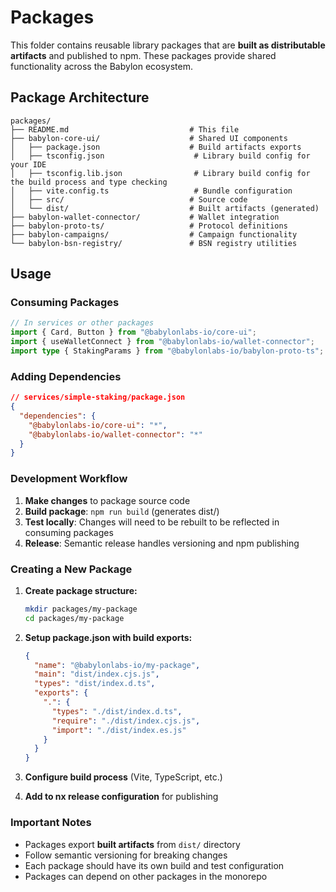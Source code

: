 # Packages

This folder contains reusable library packages that are **built as distributable artifacts** and published to npm. These packages provide shared functionality across the Babylon ecosystem.

## Package Architecture

```
packages/
├── README.md                           # This file
├── babylon-core-ui/                    # Shared UI components
│   ├── package.json                    # Build artifacts exports
│   ├── tsconfig.json                    # Library build config for your IDE
│   ├── tsconfig.lib.json                # Library build config for the build process and type checking
│   ├── vite.config.ts                   # Bundle configuration
│   ├── src/                            # Source code
│   └── dist/                           # Built artifacts (generated)
├── babylon-wallet-connector/           # Wallet integration
├── babylon-proto-ts/                   # Protocol definitions
├── babylon-campaigns/                  # Campaign functionality
└── babylon-bsn-registry/               # BSN registry utilities
```

## Usage

### Consuming Packages

```typescript
// In services or other packages
import { Card, Button } from "@babylonlabs-io/core-ui";
import { useWalletConnect } from "@babylonlabs-io/wallet-connector";
import type { StakingParams } from "@babylonlabs-io/babylon-proto-ts";
```

### Adding Dependencies

```json
// services/simple-staking/package.json
{
  "dependencies": {
    "@babylonlabs-io/core-ui": "*",
    "@babylonlabs-io/wallet-connector": "*"
  }
}
```

### Development Workflow

1. **Make changes** to package source code
2. **Build package**: `npm run build` (generates dist/)
3. **Test locally**: Changes will need to be rebuilt to be reflected in consuming packages
4. **Release**: Semantic release handles versioning and npm publishing

### Creating a New Package

1. **Create package structure:**
   ```bash
   mkdir packages/my-package
   cd packages/my-package
   ```

2. **Setup package.json with build exports:**
   ```json
   {
     "name": "@babylonlabs-io/my-package",
     "main": "dist/index.cjs.js",
     "types": "dist/index.d.ts",
     "exports": {
       ".": {
         "types": "./dist/index.d.ts",
         "require": "./dist/index.cjs.js",
         "import": "./dist/index.es.js"
       }
     }
   }
   ```

3. **Configure build process** (Vite, TypeScript, etc.)

4. **Add to nx release configuration** for publishing

### Important Notes

- Packages export **built artifacts** from `dist/` directory
- Follow semantic versioning for breaking changes
- Each package should have its own build and test configuration
- Packages can depend on other packages in the monorepo